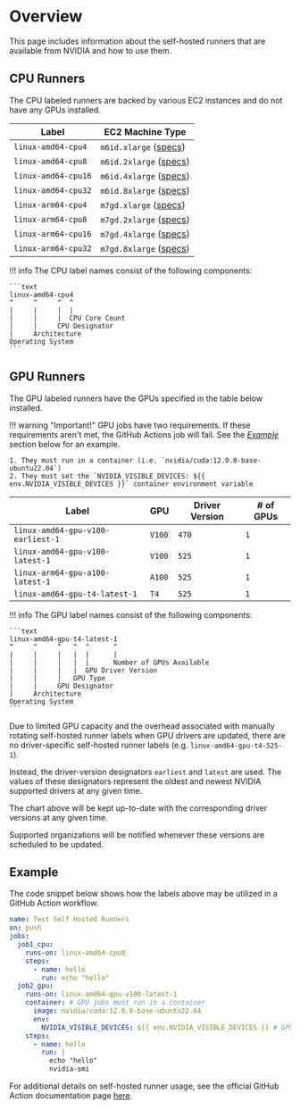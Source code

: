 # Overview

This page includes information about the self-hosted runners that are available from NVIDIA and how to use them.

## CPU Runners

The CPU labeled runners are backed by various EC2 instances and do not have any GPUs installed.

| Label               | EC2 Machine Type              |
| ------------------- | ----------------------------- |
| `linux-amd64-cpu4`  | `m6id.xlarge` ([specs][m6i])  |
| `linux-amd64-cpu8`  | `m6id.2xlarge` ([specs][m6i]) |
| `linux-amd64-cpu16` | `m6id.4xlarge` ([specs][m6i]) |
| `linux-amd64-cpu32` | `m6id.8xlarge` ([specs][m6i]) |
| `linux-arm64-cpu4`  | `m7gd.xlarge` ([specs][m7g])  |
| `linux-arm64-cpu8`  | `m7gd.2xlarge` ([specs][m7g]) |
| `linux-arm64-cpu16` | `m7gd.4xlarge` ([specs][m7g]) |
| `linux-arm64-cpu32` | `m7gd.8xlarge` ([specs][m7g]) |

[m6i]: https://aws.amazon.com/ec2/instance-types/m6i/#Product_details
[m7g]: https://aws.amazon.com/ec2/instance-types/m7g/#Product_Details

<!-- prettier-ignore-start -->
!!! info
    The CPU label names consist of the following components:

    ```text
    linux-amd64-cpu4
    ^     ^     ^  ^
    |     |     |  |
    |     |     |  CPU Core Count
    |     |     CPU Designator
    |     Architecture
    Operating System
    ```
<!-- prettier-ignore-end -->

## GPU Runners

The GPU labeled runners have the GPUs specified in the table below installed.

<!-- prettier-ignore-start -->
!!! warning "Important!"
    GPU jobs have two requirements. If these requirements aren't met, the GitHub Actions job will fail. See the [_Example_](#example) section below for an example.

    1. They must run in a container (i.e. `nvidia/cuda:12.0.0-base-ubuntu22.04`)
    2. They must set the `NVIDIA_VISIBLE_DEVICES: ${{ env.NVIDIA_VISIBLE_DEVICES }}` container environment variable
<!-- prettier-ignore-end -->

| Label                             | GPU    | Driver Version | # of GPUs |
| --------------------------------- | ------ | -------------- | --------- |
| `linux-amd64-gpu-v100-earliest-1` | `V100` | `470`          | `1`       |
| `linux-amd64-gpu-v100-latest-1`   | `V100` | `525`          | `1`       |
| `linux-arm64-gpu-a100-latest-1`   | `A100` | `525`          | `1`       |
| `linux-amd64-gpu-t4-latest-1`     | `T4`   | `525`          | `1`       |

<!-- prettier-ignore-start -->
!!! info
    The GPU label names consist of the following components:

    ```text
    linux-amd64-gpu-t4-latest-1
    ^     ^     ^   ^  ^      ^
    |     |     |   |  |      |
    |     |     |   |  |      Number of GPUs Available
    |     |     |   |  GPU Driver Version
    |     |     |   GPU Type
    |     |     GPU Designator
    |     Architecture
    Operating System
    ```
<!-- prettier-ignore-end -->

Due to limited GPU capacity and the overhead associated with manually rotating self-hosted runner labels when GPU drivers are updated, there are no driver-specific self-hosted runner labels (e.g. `linux-amd64-gpu-t4-525-1`).

Instead, the driver-version designators `earliest` and `latest` are used. The values of these designators represent the oldest and newest NVIDIA supported drivers at any given time.

The chart above will be kept up-to-date with the corresponding driver versions at any given time.

Supported organizations will be notified whenever these versions are scheduled to be updated.

## Example

The code snippet below shows how the labels above may be utilized in a GitHub Action workflow.

```yaml
name: Test Self Hosted Runners
on: push
jobs:
  job1_cpu:
    runs-on: linux-amd64-cpu8
    steps:
      - name: hello
        run: echo "hello"
  job2_gpu:
    runs-on: linux-amd64-gpu-v100-latest-1
    container: # GPU jobs must run in a container
      image: nvidia/cuda:12.0.0-base-ubuntu22.04
      env:
        NVIDIA_VISIBLE_DEVICES: ${{ env.NVIDIA_VISIBLE_DEVICES }} # GPU jobs must set this container env variable
    steps:
      - name: hello
        run: |
          echo "hello"
          nvidia-smi
```

For additional details on self-hosted runner usage, see the official GitHub Action documentation page [here](https://docs.github.com/en/actions/hosting-your-own-runners/using-self-hosted-runners-in-a-workflow).

